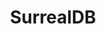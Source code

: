 ---
draft: false
title: SurrealDB
content:
  id: surrealdb
  name: SurrealDB
  website: https://surrealdb.com/
  short_description: A scalable, distributed, collaborative, document-graph database, for the realtime web.
---